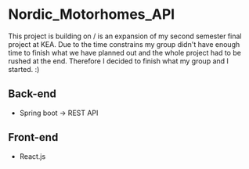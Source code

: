 # Nordic_Motorhomes_API

This project is building on / is an expansion of my second semester final project at KEA. Due to the time constrains my group didn't have enough time to finish what we have planned out and the whole project had to be rushed at the end. Therefore I decided to finish what my group and I started. :)

## Back-end
- Spring boot -> REST API

## Front-end
- React.js

